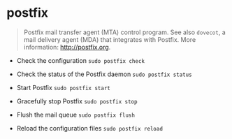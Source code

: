 # postfix
> Postfix mail transfer agent (MTA) control program.
> See also `dovecot`, a mail delivery agent (MDA) that integrates with Postfix.
> More information: <http://postfix.org>.

- Check the configuration
`sudo postfix check`

- Check the status of the Postfix daemon
`sudo postfix status`

- Start Postfix
`sudo postfix start`

- Gracefully stop Postfix
`sudo postfix stop`

- Flush the mail queue
`sudo postfix flush`

- Reload the configuration files
`sudo postfix reload`
